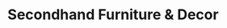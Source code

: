 ---
title: "Secondhand Furniture & Decor"
url: /phoenix/secondhand-furniture-und-decor/
shop: Möbel
---